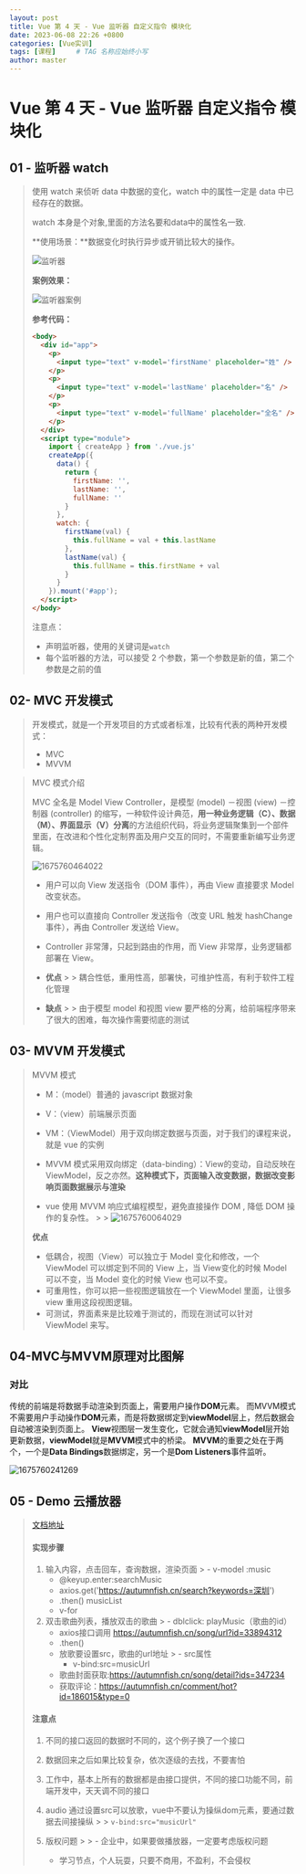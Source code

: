 ```yaml
---
layout: post
title: Vue 第 4 天 - Vue 监听器 自定义指令 模块化
date: 2023-06-08 22:26 +0800
categories: [Vue实训]
tags: [课程]     # TAG 名称应始终小写
author: master
---
```



#                        Vue 第 4 天 - Vue 监听器 自定义指令 模块化

## 01 - 监听器 watch

> 使用 watch 来侦听 data 中数据的变化，watch 中的属性一定是 data 中已经存在的数据。
>
> watch 本身是个对象,里面的方法名要和data中的属性名一致.
>
> **使用场景：**数据变化时执行异步或开销比较大的操作。
>
> ![监听器](https://storage.lynnn.cn/assets/markdown/91147/pictures/2020/08/6ae51459d0c21c076baf58e26829a6265e3ee938.png?sign=87b53c566e524496faa45fc17ee38816&t=5f3648ac)
>
> **案例效果：**
>
> ![监听器案例](https://storage.lynnn.cn/assets/markdown/91147/pictures/2020/09/f21226847d30c087dbdf3f0f92c1fa83a9e2a380.gif?sign=70f2c2ee48d83c544662b0c1ee9c2484&t=5f589fde)
>
>
>
> **参考代码：**
>
> ~~~html
> <body>
>   <div id="app">
>     <p>
>       <input type="text" v-model='firstName' placeholder="姓" />
>     </p>
>     <p>
>       <input type="text" v-model='lastName' placeholder="名" />
>     </p>
>     <p>
>       <input type="text" v-model='fullName' placeholder="全名" />
>     </p>
>   </div>
>   <script type="module">
>     import { createApp } from './vue.js'
>     createApp({
>       data() {
>         return {
>           firstName: '',
>           lastName: '',
>           fullName: ''
>         }
>       },
>       watch: {
>         firstName(val) {
>           this.fullName = val + this.lastName
>         },
>         lastName(val) {
>           this.fullName = this.firstName + val
>         }
>       }
>     }).mount('#app');
>   </script>
> </body>
> ~~~
>
> 注意点：
>
> - 声明监听器，使用的关键词是`watch`
> - 每个监听器的方法，可以接受 2 个参数，第一个参数是新的值，第二个参数是之前的值









## 02- MVC 开发模式

> 开发模式，就是一个开发项目的方式或者标准，比较有代表的两种开发模式：
>
> - MVC
> - MVVM

> MVC 模式介绍
>
> MVC 全名是 Model View Controller，是模型 (model) －视图 (view) －控制器 (controller) 的缩写，一种软件设计典范，**用一种业务逻辑（C）、数据（M）、界面显示（V）分离**的方法组织代码，将业务逻辑聚集到一个部件里面，在改进和个性化定制界面及用户交互的同时，不需要重新编写业务逻辑。
>
> ![1675760464022](https://i.imgtg.com/2023/06/08/O5cdnr.png)
>
> - 用户可以向 View 发送指令（DOM 事件），再由 View 直接要求 Model 改变状态。
>
> - 用户也可以直接向 Controller 发送指令（改变 URL 触发 hashChange 事件），再由 Controller 发送给 View。
>
> - Controller 非常薄，只起到路由的作用，而 View 非常厚，业务逻辑都部署在 View。
>
> - **优点**
    >
    >   	耦合性低，重用性高，部署快，可维护性高，有利于软件工程化管理
>
> - **缺点**
    >
    >   	由于模型 model 和视图 view 要严格的分离，给前端程序带来了很大的困难，每次操作需要彻底的测试



## 03- MVVM 开发模式

> MVVM 模式
>
> - M：（model）普通的 javascript 数据对象
>
> - V：（view）前端展示页面
>
> - VM：（ViewModel）用于双向绑定数据与页面，对于我们的课程来说，就是 vue 的实例
>
> - MVVM 模式采用双向绑定（data-binding）：View的变动，自动反映在 ViewModel，反之亦然。**这种模式下，页面输入改变数据，数据改变影响页面数据展示与渲染**
>
> - vue 使用 MVVM 响应式编程模型，避免直接操作 DOM , 降低 DOM 操作的复杂性。
    >
    >   ![1675760064029](https://i.imgtg.com/2023/06/08/O5c0Cc.png)
>
> **优点**
>
> - 低耦合，视图（View）可以独立于 Model 变化和修改，一个 ViewModel 可以绑定到不同的 View 上，当 View变化的时候 Model 可以不变，当 Model 变化的时候 View 也可以不变。
> - 可重用性，你可以把一些视图逻辑放在一个 ViewModel 里面，让很多 view 重用这段视图逻辑。
> - 可测试，界面素来是比较难于测试的，而现在测试可以针对 ViewModel 来写。



## 04-MVC与MVVM原理对比图解

### 对比

传统的前端是将数据手动渲染到页面上，需要用户操作**DOM**元素。
而MVVM模式不需要用户手动操作**DOM**元素，而是将数据绑定到**viewModel**层上，然后数据会自动被渲染到页面上。
**View**视图层一发生变化，它就会通知**viewModel**层开始更新数据，**viewModel**就是**MVVM**模式中的桥梁。
**MVVM**的重要之处在于两个，一个是**Data Bindings**数据绑定，另一个是**Dom Listeners**事件监听。

![1675760241269](https://i.imgtg.com/2023/06/08/O5csDM.png)



## 05  - Demo 云播放器

> [文档地址](https://autumnfish.cn/)
>
> #### 实现步骤
>
> 1. 输入内容，点击回车，查询数据，渲染页面
     >    - v-model :music
>    - @keyup.enter:searchMusic
>    - axios.get('https://autumnfish.cn/search?keywords=深圳')
>    - .then() musicList
>    - v-for
> 2. 双击歌曲列表，播放双击的歌曲
     >    - dblclick: playMusic（歌曲的id）
>    - axios接口调用 <https://autumnfish.cn/song/url?id=33894312>
>    - .then()
>    - 放歌要设置src，歌曲的url地址
       >      - src属性
>      - v-bind:src=musicUrl
>    - 歌曲封面获取:<https://autumnfish.cn/song/detail?ids=347234>
>    - 获取评论：<https://autumnfish.cn/comment/hot?id=186015&type=0>
>
> #### 注意点
>
> 1. 不同的接口返回的数据时不同的，这个例子换了一个接口
>
> 2. 数据回来之后如果比较复杂，依次逐级的去找，不要害怕
>
> 3. 工作中，基本上所有的数据都是由接口提供，不同的接口功能不同，前端开发中，天天调不同的接口
>
> 4. audio 通过设置src可以放歌，vue中不要认为操纵dom元素，要通过数据去间接操纵
     >
     >    `v-bind:src="musicUrl"`
>
> 5. 版权问题
     >
     >    - 企业中，如果要做播放器，一定要考虑版权问题
>    - 学习节点，个人玩耍，只要不商用，不盈利，不会侵权

